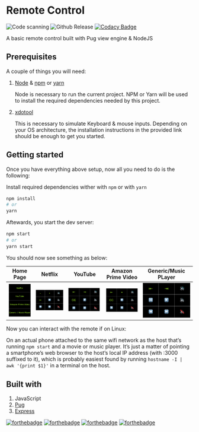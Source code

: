 # Remote Control

![Code scanning](https://github.com/BrianLusina/remote-control/workflows/Code%20scanning/badge.svg)
![Github Release](https://github.com/BrianLusina/remote-control/workflows/Github%20Release/badge.svg)
[![Codacy Badge](https://app.codacy.com/project/badge/Grade/c2a0555a2d784b18872fefa9bbe6cf72)](https://www.codacy.com/manual/BrianLusina/remote-control?utm_source=github.com&amp;utm_medium=referral&amp;utm_content=BrianLusina/remote-control&amp;utm_campaign=Badge_Grade)

A basic remote control built with Pug view engine & NodeJS

## Prerequisites

A couple of things you will need:

1. [Node](https://nodejs.org/en/) & [npm](https://www.npmjs.com/) or [yarn](https://yarnpkg.com/)   
    
   Node is necessary to run the current project. NPM or Yarn will be used to install the required dependencies needed by
   this project. 
    
2. [xdotool](https://www.semicomplete.com/projects/xdotool/#installing)
   
   This is necessary to simulate Keyboard & mouse inputs. Depending on your OS architecture, the installation instructions
   in the provided link should be enough to get you started.

## Getting started

Once you have everything above setup, now all you need to do is the following:

Install required dependencies wither with `npm` or with `yarn`

``` bash
npm install
# or
yarn
```

Aftewards, you start the dev server:

```bash
npm start
# or
yarn start
```

You should now see something as below:

|Home Page  | Netflix|  YouTube | Amazon Prime Video | Generic/Music PLayer  |
|---|---|---|---|---|
| ![Home Page](./docs/images/home_page.png)  | ![Netflix](./docs/images/Netflix.png)| ![Youtube](./docs/images/YouTube.png)  |![Amazon Prime](./docs/images/Amazon_prime_video.png)   | ![Generic](./docs/images/Generic_Music_Player.png)  |

Now you can interact with the remote if on Linux:

On an actual phone attached to the same wifi network as the host that’s running `npm start` and a movie or music player. 
It’s just a matter of pointing a smartphone’s web browser to the host’s local IP address (with :3000 suffixed to it), 
which is probably easiest found by running `hostname -I | awk '{print $1}'` in a terminal on the host.

## Built with

1. JavaScript
2. [Pug](https://pugjs.org/api/getting-started.html)
3. [Express](https://expressjs.com/)

[![forthebadge](https://forthebadge.com/images/badges/built-with-love.svg)](https://forthebadge.com)
[![forthebadge](https://forthebadge.com/images/badges/made-with-javascript.svg)](https://forthebadge.com)
[![forthebadge](https://forthebadge.com/images/badges/made-with-pug.svg)](https://forthebadge.com)
[![forthebadge](https://forthebadge.com/images/badges/as-seen-on-tv.svg)](https://forthebadge.com)
